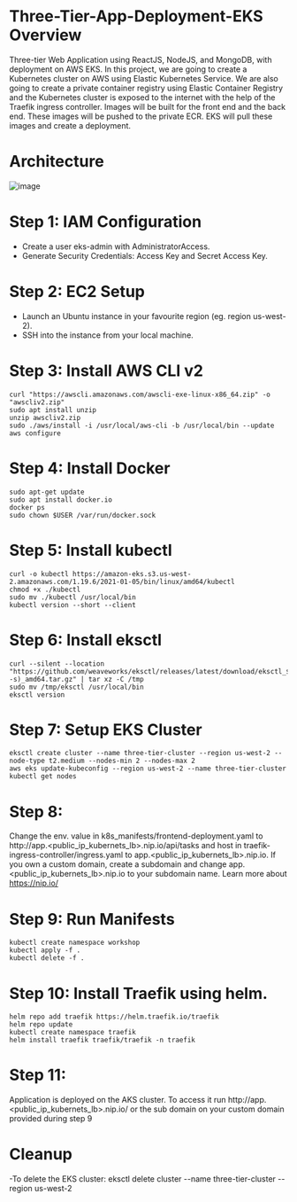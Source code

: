 # Three-Tier-App-Deployment-EKS Overview
Three-tier Web Application using ReactJS, NodeJS, and MongoDB, with deployment on AWS EKS.
In this project, we are going to create a Kubernetes cluster on AWS using Elastic Kubernetes Service. We are also going to create a private container registry using Elastic Container Registry and the Kubernetes cluster is exposed to the internet with the help of the Traefik ingress controller. Images will be built for the front end and the back end. These images will be pushed to the private ECR. EKS will pull these images and create a deployment.

# Architecture

  ![image](https://github.com/user-attachments/assets/78560547-efc6-4a3c-90d6-a12b54230293)


# Step 1: IAM Configuration
- Create a user eks-admin with AdministratorAccess.
- Generate Security Credentials: Access Key and Secret Access Key.

# Step 2: EC2 Setup
- Launch an Ubuntu instance in your favourite region (eg. region us-west-2).
- SSH into the instance from your local machine.

# Step 3: Install AWS CLI v2
    curl "https://awscli.amazonaws.com/awscli-exe-linux-x86_64.zip" -o "awscliv2.zip"
    sudo apt install unzip
    unzip awscliv2.zip
    sudo ./aws/install -i /usr/local/aws-cli -b /usr/local/bin --update
    aws configure

# Step 4: Install Docker
    sudo apt-get update
    sudo apt install docker.io
    docker ps
    sudo chown $USER /var/run/docker.sock

# Step 5: Install kubectl
    curl -o kubectl https://amazon-eks.s3.us-west-2.amazonaws.com/1.19.6/2021-01-05/bin/linux/amd64/kubectl
    chmod +x ./kubectl
    sudo mv ./kubectl /usr/local/bin
    kubectl version --short --client

# Step 6: Install eksctl
    curl --silent --location "https://github.com/weaveworks/eksctl/releases/latest/download/eksctl_$(uname -s)_amd64.tar.gz" | tar xz -C /tmp
    sudo mv /tmp/eksctl /usr/local/bin
    eksctl version

# Step 7: Setup EKS Cluster
    eksctl create cluster --name three-tier-cluster --region us-west-2 --node-type t2.medium --nodes-min 2 --nodes-max 2
    aws eks update-kubeconfig --region us-west-2 --name three-tier-cluster
    kubectl get nodes

# Step 8:
  Change the env. value in k8s_manifests/frontend-deployment.yaml to http://app.<public_ip_kubernets_lb>.nip.io/api/tasks
  and host in traefik-ingress-controller/ingress.yaml to app.<public_ip_kubernets_lb>.nip.io.
  If you own a custom domain, create a subdomain and change app.<public_ip_kubernets_lb>.nip.io to your subdomain name.
  Learn more about https://nip.io/

# Step 9: Run Manifests
    kubectl create namespace workshop
    kubectl apply -f .
    kubectl delete -f .

# Step 10: Install Traefik using helm.

    helm repo add traefik https://helm.traefik.io/traefik
    helm repo update
    kubectl create namespace traefik
    helm install traefik traefik/traefik -n traefik

# Step 11:
  Application is deployed on the AKS cluster. To access it run http://app.<public_ip_kubernets_lb>.nip.io/ or the sub domain on your custom domain provided during step 9

# Cleanup
  -To delete the EKS cluster:
    eksctl delete cluster --name three-tier-cluster --region us-west-2
